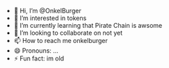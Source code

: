 - 👋 Hi, I’m @OnkelBurger
- 👀 I’m interested in tokens
- 🌱 I’m currently learning that Pirate Chain is awsome
- 💞️ I’m looking to collaborate on not yet
- 📫 How to reach me onkelburger
- 😄 Pronouns: ...
- ⚡ Fun fact: im old

<!---
OnkelBurger/OnkelBurger is a ✨ special ✨ repository because its `README.md` (this file) appears on your GitHub profile.
You can click the Preview link to take a look at your changes.
--->
